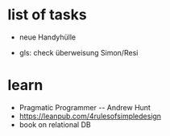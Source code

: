 # list of tasks

- neue Handyhülle

- gls: check überweisung Simon/Resi

# learn

- Pragmatic Programmer -- Andrew Hunt
- https://leanpub.com/4rulesofsimpledesign
- book on relational DB